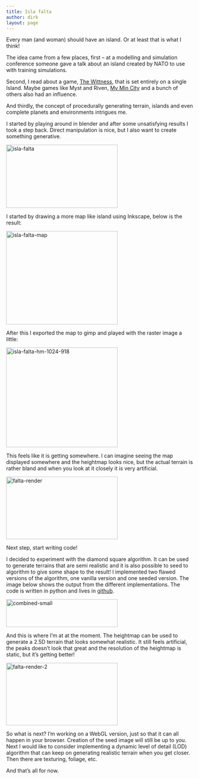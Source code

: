 ```yaml
---
title: Isla falta
author: dirk
layout: page
---
```

Every man (and woman) should have an island. Or at least that is what I think!

The idea came from a few places, first &#8211; at a modelling and simulation conference someone gave a talk about an island created by NATO to use with training simulations.

Second, I read about a game, [The Wittness][1], that is set entirely on a single Island. Maybe games like Myst and Riven, [My Min City][2] and a bunch of others also had an influence.

And thirdly, the concept of procedurally generating terrain, islands and even complete planets and environments intrigues me.

I started by playing around in blender and after some unsatisfying results I took a step back. Direct manipulation is nice, but I also want to create something generative.

[<img class="alignnone size-medium wp-image-187" alt="isla-falta" src="http://thebacklog.net/wp-content/uploads/2013/10/isla-falta-300x170.png" width="300" height="170" />][3]

I started by drawing a more map like island using Inkscape, below is the result:

[<img class="alignnone size-medium wp-image-185" alt="isla-falta-map" src="http://thebacklog.net/wp-content/uploads/2013/10/isla-falta-map-300x251.png" width="300" height="251" />][4]

After this I exported the map to gimp and played with the raster image a little:

[<img class="alignnone size-medium wp-image-186" alt="isla-falta-hm-1024-918" src="http://thebacklog.net/wp-content/uploads/2013/10/isla-falta-hm-1024-918-300x268.png" width="300" height="268" />][5]

This feels like it is getting somewhere. I can imagine seeing the map displayed somewhere and the heightmap looks nice, but the actual terrain is rather bland and when you look at it closely it is very artificial.

[<img class="alignnone size-medium wp-image-192" alt="falta-render" src="http://thebacklog.net/wp-content/uploads/2013/10/falta-render-300x168.png" width="300" height="168" />][6]

Next step, start writing code!

I decided to experiment with the diamond square algorithm. It can be used to generate terrains that are semi realistic and it is also possible to seed to algorithm to give some shape to the result! I implemented two flawed versions of the algorithm, one vanilla version and one seeded version. The image below shows the output from the different implementations. The code is written in python and lives in [github][7].

[<img class="alignnone size-medium wp-image-190" alt="combined-small" src="http://thebacklog.net/wp-content/uploads/2013/10/combined-small-300x75.png" width="300" height="75" />][8]

And this is where I&#8217;m at at the moment. The heightmap can be used to generate a 2.5D terrain that looks somewhat realistic. It still feels artificial, the peaks doesn&#8217;t look that great and the resolution of the heightmap is static, but it&#8217;s getting better!

[<img class="alignnone size-medium wp-image-197" alt="falta-render-2" src="http://thebacklog.net/wp-content/uploads/2013/10/falta-render-2-300x168.png" width="300" height="168" />][9]

So what is next? I&#8217;m working on a WebGL version, just so that it can all happen in your browser. Creation of the seed image will still be up to you. Next I would like to consider implementing a dynamic level of detail (LOD) algorithm that can keep on generating realistic terrain when you get closer. Then there are texturing, foliage, etc.

And that&#8217;s all for now.

 [1]: http://the-witness.net
 [2]: http://myminicity.com/
 [3]: http://thebacklog.net/wp-content/uploads/2013/10/isla-falta.png
 [4]: http://thebacklog.net/wp-content/uploads/2013/10/isla-falta-map.png
 [5]: http://thebacklog.net/wp-content/uploads/2013/10/isla-falta-hm-1024-918.png
 [6]: http://thebacklog.net/wp-content/uploads/2013/10/falta-render.png
 [7]: https://github.com/dirkcuys/diamondpy
 [8]: http://thebacklog.net/wp-content/uploads/2013/10/combined-small.png
 [9]: http://thebacklog.net/wp-content/uploads/2013/10/falta-render-2.png
